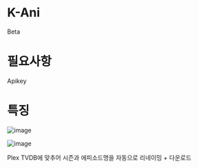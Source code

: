 # K-Ani

Beta

# 필요사항

Apikey 

# 특징


![image](https://user-images.githubusercontent.com/70357228/93705827-98a88c80-fb5b-11ea-925a-d97c2332fd19.png)

![image](https://user-images.githubusercontent.com/70357228/93705830-a2ca8b00-fb5b-11ea-84b5-a9aec71faa56.png)


Plex TVDB에 맞추어 시즌과 에피소드명을 자동으로 리네이밍 + 다운로드
